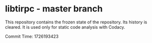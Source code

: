 # libtirpc - master branch

This repository contains the frozen state of the repository.
Its history is cleared. It is used only for static code
analysis with Codacy.

Commit Time: 1726193423